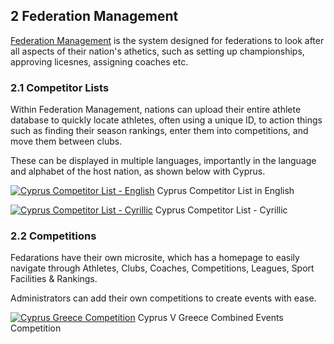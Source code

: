 	
## __2__ Federation Management

<a href="/product/federation-admin.html/">Federation Management</a> is the system designed for federations to look after all aspects of their nation's athetics, such as setting up championships, approving licesnes, assigning coaches etc. 

### 2.1 Competitor Lists

Within Federation Management, nations can upload their entire athlete database to quickly locate athletes, often using a unique ID, to action things such as finding their season rankings, enter them into competitions, and move them between clubs. 

These can be displayed in multiple languages, importantly in the language and alphabet of the host nation, as shown below with Cyprus. 

[![Cyprus Competitor List - English](http://file.opentrack.run/productimages/competition/ipad/ipad%20images/federation_competitors_ipad_white_landscape.png)](http://file.opentrack.run/productimages/competition/ipad/ipad%20images/federation_competitors_ipad_white_landscape.png)
Cyprus Competitor List in English

[![Cyprus Competitor List - Cyrillic](http://file.opentrack.run/productimages/competition/ipad/ipad%20images/federation_competitors_cyrillic_ipad_white_landscape.png)](http://file.opentrack.run/productimages/competition/ipad/ipad%20images/federation_competitors_cyrillic_ipad_white_landscape.png)
Cyprus Competitor List - Cyrillic

### 2.2 Competitions

Fedarations have their own microsite, which has a homepage to easily navigate through Athletes, Clubs, Coaches, Competitions, Leagues, Sport Facilities & Rankings. 

Administrators can add their own competitions to create events with ease.

[![Cyprus Greece Competition](http://file.opentrack.run/productimages/competition/ipad/ipad%20images/federation_events_ipad_black_landscape.png)](http://file.opentrack.run/productimages/competition/ipad/ipad%20images/federation_events_ipad_black_landscape.png)
Cyprus V Greece Combined Events Competition
